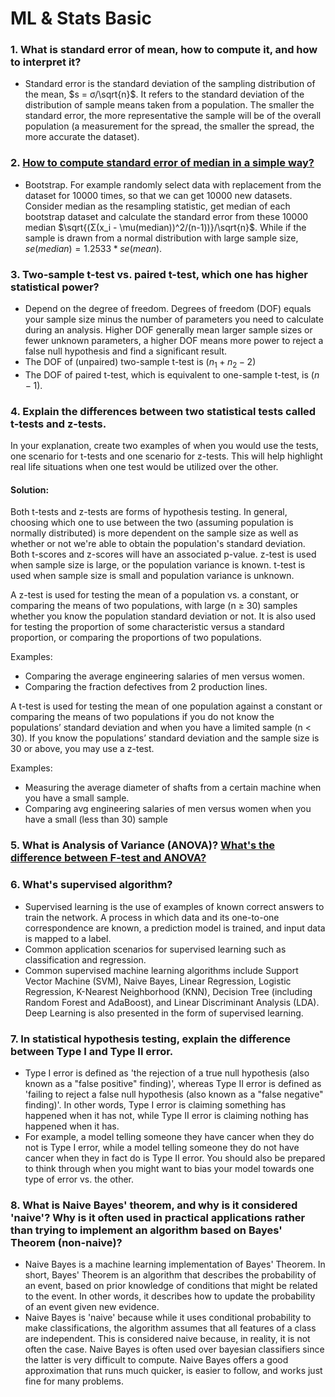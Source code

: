 # ML & Stats Basic
### 1. What is standard error of mean, how to compute it, and how to interpret it?
* Standard error is the standard deviation of the sampling distribution of the mean, $`s = σ/\sqrt{n}`$. It refers to the standard deviation of the distribution of sample means
taken from a population. The smaller the standard error, the more representative the sample will be of the overall population (a measurement for the
spread, the smaller the spread, the more accurate the dataset). 

### 2. [How to compute standard error of median in a simple way?](https://towardsdatascience.com/how-to-estimate-the-standard-error-of-the-median-the-bootstrap-strategy-ed09cccb838a)
* Bootstrap. For example randomly select data with replacement from the dataset for 10000 times, so that we can get 10000 new datasets. Consider median as the resampling statistic, get median of each bootstrap dataset and
calculate the standard error from these 10000 median $`\sqrt{(Σ(x_i - \mu(median))^2/(n-1))}/\sqrt{n}`$.
While if the sample is drawn from a normal distribution with large sample size, $`se(median) = 1.2533*se(mean)`$.

### 3. Two-sample t-test vs. paired t-test, which one has higher statistical power?
* Depend on the degree of freedom. Degrees of freedom (DOF) equals your sample size minus the number of parameters you need to calculate during an analysis. Higher DOF generally mean larger sample sizes or fewer unknown parameters, a higher DOF means more power to reject a false null hypothesis and find a significant result.
* The DOF of (unpaired) two-sample t-test is ($`n_1+n_2-2`$)
* The DOF of paired t-test, which is equivalent to one-sample t-test, is ($`n-1`$).

### 4. Explain the differences between two statistical tests called t-tests and z-tests. 
In your explanation, create two examples of when you would use the tests, one scenario for t-tests and one scenario for z-tests. This will help highlight real life situations when one test would be utilized over the other.
#### Solution:
Both t-tests and z-tests are forms of hypothesis testing. In general, choosing which one to use between the two (assuming population is normally distributed) is more dependent on the sample size as well as whether or not we're able to obtain the population's standard deviation. Both t-scores and z-scores will have an associated p-value. z-test is used when sample size is large, or the population variance is known. t-test is used when sample size is small and population variance is unknown.

A z-test is used for testing the mean of a population vs. a constant, or comparing the means of two populations, with large (n ≥ 30) samples whether you know the population standard deviation or not. It is also used for testing the proportion of some characteristic versus a standard proportion, or comparing the proportions of two populations.

Examples:

* Comparing the average engineering salaries of men versus women.
* Comparing the fraction defectives from 2 production lines.

A t-test is used for testing the mean of one population against a constant or comparing the means of two populations if you do not know the populations’ standard deviation and when you have a limited sample (n < 30). If you know the populations’ standard deviation and the sample size is 30 or above, you may use a z-test.

Examples:
* Measuring the average diameter of shafts from a certain machine when you have a small sample.
* Comparing avg engineering salaries of men versus women when you have a small (less than 30) sample

### 5. What is Analysis of Variance (ANOVA)? [What's the difference between F-test and ANOVA?](https://statisticsbyjim.com/anova/f-tests-anova/)

### 6. What's supervised algorithm? 
* Supervised learning is the use of examples of known correct answers to train the network. A process in which data and its one-to-one correspondence are known, a prediction model is trained, and input data is mapped to a label.
* Common application scenarios for supervised learning such as classification and regression.
* Common supervised machine learning algorithms include Support Vector Machine (SVM), Naive Bayes, Linear Regression, Logistic Regression, K-Nearest Neighborhood (KNN), Decision Tree (including Random Forest and AdaBoost), and Linear Discriminant Analysis (LDA). Deep Learning is also presented in the form of supervised learning.

### 7. In statistical hypothesis testing, explain the difference between Type I and Type II error.
* Type I error is defined as 'the rejection of a true null hypothesis (also known as a "false positive" finding)', whereas Type II error is defined as 'failing to reject a false null hypothesis (also known as a "false negative" finding)'. In other words, Type I error is claiming something has happened when it has not, while Type II error is claiming nothing has happened when it has.
* For example, a model telling someone they have cancer when they do not is Type I error, while a model telling someone they do not have cancer when they in fact do is Type II error. You should also be prepared to think through when you might want to bias your model towards one type of error vs. the other.
### 8. What is Naive Bayes' theorem, and why is it considered 'naive'? Why is it often used in practical applications rather than trying to implement an algorithm based on Bayes' Theorem (non-naive)?
* Naive Bayes is a machine learning implementation of Bayes' Theorem. In short, Bayes' Theorem is an algorithm that describes the probability of an event, based on prior knowledge of conditions that might be related to the event. In other words, it describes how to update the probability of an event given new evidence.
* Naive Bayes is 'naive' because while it uses conditional probability to make classifications, the algorithm assumes that all features of a class are independent. This is considered naive because, in reality, it is not often the case. Naive Bayes is often used over bayesian classifiers since the latter is very difficult to compute. Naive Bayes offers a good approximation that runs much quicker, is easier to follow, and works just fine for many problems.



